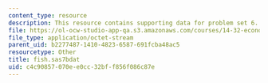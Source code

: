 ```yaml
---
content_type: resource
description: This resource contains supporting data for problem set 6.
file: https://ol-ocw-studio-app-qa.s3.amazonaws.com/courses/14-32-econometrics-spring-2007/c4c90857070ee0cc32bff856f086c87e_fish.sas7bdat
file_type: application/octet-stream
parent_uid: b2277487-1410-4823-6587-691fcba48ac5
resourcetype: Other
title: fish.sas7bdat
uid: c4c90857-070e-e0cc-32bf-f856f086c87e
---
```


